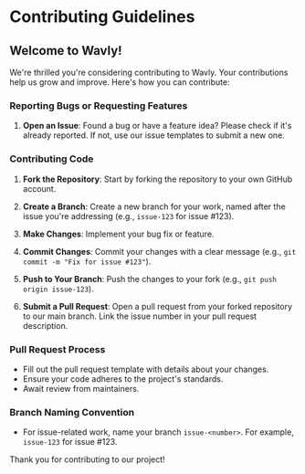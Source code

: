 # Contributing Guidelines

## Welcome to Wavly!

We're thrilled you're considering contributing to Wavly. Your contributions help us grow and improve. Here's how you can contribute:

### Reporting Bugs or Requesting Features

1. **Open an Issue**: Found a bug or have a feature idea? Please check if it's already reported. If not, use our issue templates to submit a new one.

### Contributing Code

1. **Fork the Repository**: Start by forking the repository to your own GitHub account.

2. **Create a Branch**: Create a new branch for your work, named after the issue you're addressing (e.g., `issue-123` for issue #123).

3. **Make Changes**: Implement your bug fix or feature.

4. **Commit Changes**: Commit your changes with a clear message (e.g., `git commit -m "Fix for issue #123"`).

5. **Push to Your Branch**: Push the changes to your fork (e.g., `git push origin issue-123`).

6. **Submit a Pull Request**: Open a pull request from your forked repository to our main branch. Link the issue number in your pull request description.

### Pull Request Process

- Fill out the pull request template with details about your changes.
- Ensure your code adheres to the project's standards.
- Await review from maintainers.

### Branch Naming Convention

- For issue-related work, name your branch `issue-<number>`. For example, `issue-123` for issue #123.

Thank you for contributing to our project!

